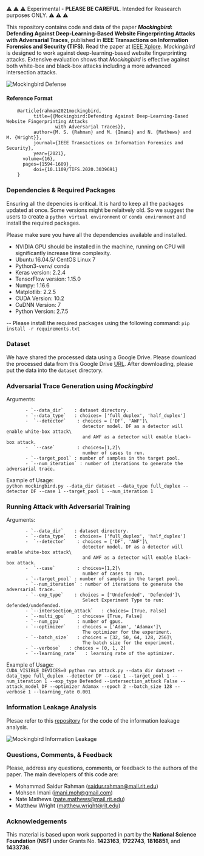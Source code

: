 

:warning: :warning: :warning: Experimental - **PLEASE BE CAREFUL**. Intended for Reasearch purposes ONLY. :warning: :warning: :warning:

This repository contains code and data of the paper ***Mockingbird*: Defending Against Deep-Learning-Based Website Fingerprinting Attacks with Adversarial Traces**, published in **IEEE Transactions on Information Forensics and Security (TIFS)**. Read the paper at [IEEE Xplore](https://ieeexplore.ieee.org/document/9265277). *Mockingbird* is designed to work against deep-learning-based website fingerprinting attacks. Extensive evaluation shows that *Mockingbird* is effective against both white-box and black-box attacks including a more advanced intersection attacks.

![Mockingbird Defense](./repo_images/mockingbird_arc.jpeg)


#### Reference Format
```
    @article{rahman2021mockingbird,
          title={{Mockingbird:Defending Against Deep-Learning-Based Website Fingerprinting Attacks
                  with Adversarial Traces}}, 
          author={M. S. {Rahman} and M. {Imani} and N. {Mathews} and M. {Wright}},
          journal={IEEE Transactions on Information Forensics and Security},      
          year={2021},
	  volume={16},
	  pages={1594-1609},
          doi={10.1109/TIFS.2020.3039691}
    }
```

### Dependencies & Required Packages
Ensuring all the depencies is critical. It is hard to keep all the packages updated at once. Some versions might be relaitvely old.
So we suggest the users to create a `python virtual environment` or `conda environment` and install the required packages.

Please make sure you have all the dependencies available and installed.

- NVIDIA GPU should be installed in the machine, running on CPU will significantly increase time complexity.
- Ubuntu 16.04.5/ CentOS Linux 7 
- Python3-venv/ conda
- Keras version: 2.2.4
- TensorFlow version: 1.15.0
- Numpy: 1.16.6
- Matplotlib: 2.2.5
- CUDA Version: 10.2 
- CuDNN Version: 7 
- Python Version: 2.7.5

-- Please install the required packages using the following command:
`pip install -r requirements.txt`

### Dataset
We have shared the processed data using a Google Drive. Please download the processed data from this Google Drive [URL](https://drive.google.com/drive/folders/10rdGknCtp6KF75DXRTvS-mle4wj9Q_vD?usp=sharing).
After downloading, please put the data into the `dataset` directory.


### Adversarial Trace Generation using *Mockingbird*
Arguments:

           - `--data_dir`    : dataset directory.
           - `--data_type`   : choices= ['full_duplex', 'half_duplex']
           -  `--detector`    : choices = ['DF', 'AWF']\
                                detector model. DF as a detector will enable white-box attack\
                                and AWF as a detector will enable black-box attack.
           -  `--case`        : choices=[1,2]\
                                number of cases to run.
           - `--target_pool` : number of samples in the target pool.
           - `--num_iteration` : number of iterations to generate the adversarial trace.
      
                
Example of Usage:\
    ```
    python mockingbird.py --data_dir dataset --data_type full_duplex --detector DF --case 1 --target_pool 1 --num_iteration 1
    ```

### Running Attack with Adversarial Training
Arguments:

           - `--data_dir`    : dataset directory.
           - `--data_type`   : choices= ['full_duplex', 'half_duplex']
           -  `--detector`    : choices = ['DF', 'AWF']\
                                detector model. DF as a detector will enable white-box attack\
                                and AWF as a detector will enable black-box attack.
           -  `--case`        : choices=[1,2]\
                                number of cases to run.
           - `--target_pool` : number of samples in the target pool.
           - `--num_iteration` : number of iterations to generate the adversarial trace.
           - `--exp_type`    : choices = ['Undefended', 'Defended']\
                                Select Experiment Type to run: defended/undefended.
           - `--intersection_attack`   : choices= [True, False]
           - `--multi_gpu`    : choices= [True, False]
           - `--num_gpu`      : number of gpus.
           - `--optimizer`    : choices = ['Adam', 'Adamax']\
                                The optimizer for the experiment.
           - `--batch_size`   : choices = [32, 50, 64, 128, 256]\
                                The batch size for the experiment.
           - `--verbose`   : choices = [0, 1, 2]
           - `--learning_rate`   : learning rate of the optimizer.
      

Example of Usage:\
    ```
     CUDA_VISIBLE_DEVICES=0 python run_attack.py --data_dir dataset --data_type full_duplex --detector DF --case 1 --target_pool 1 --num_iteration 1 --exp_type Defended --intersection_attack False --attack_model DF --optimizer Adamax --epoch 2 --batch_size 128 --verbose 1 --learning_rate 0.001
    ```


### Information Leakage Analysis
Plesae refer to this [repository](https://github.com/notem/reWeFDE) for the code of the information leakage analysis.

![Mockingbird Information Leakage](./repo_images/infoleak.png)


### Questions, Comments, & Feedback
Please, address any questions, comments, or feedback to the authors of the paper.
The main developers of this code are:
 
* Mohammad Saidur Rahman ([saidur.rahman@mail.rit.edu](mailto:saidur.rahman@mail.rit.edu)) 
* Mohsen Imani ([imani.moh@gmail.com](mailto:imani.moh@gmail.com))
* Nate Mathews ([nate.mathews@mail.rit.edu](mailto:nate.mathews@mail.rit.edu))
* Matthew Wright ([matthew.wright@rit.edu](mailto:matthew.wright@rit.edu))


### Acknowledgements
This material is based upon work supported in part by the **National Science Foundation (NSF)** under Grants No. **1423163**, **1722743**, **1816851**, and **1433736**.
